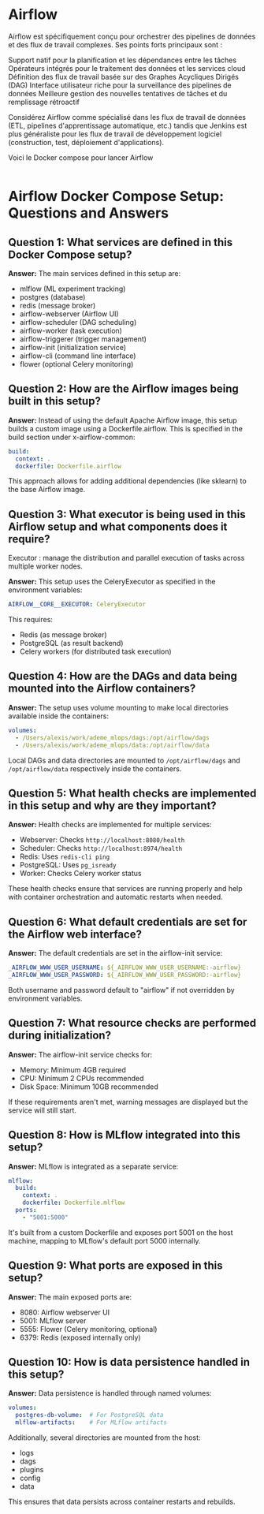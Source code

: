 # Airflow


Airflow est spécifiquement conçu pour orchestrer des pipelines de données et des flux de travail complexes.
Ses points forts principaux sont :

Support natif pour la planification et les dépendances entre les tâches
Opérateurs intégrés pour le traitement des données et les services cloud
Définition des flux de travail basée sur des Graphes Acycliques Dirigés (DAG)
Interface utilisateur riche pour la surveillance des pipelines de données
Meilleure gestion des nouvelles tentatives de tâches et du remplissage rétroactif

Considérez Airflow comme spécialisé dans les flux de travail de données (ETL, pipelines d'apprentissage automatique, etc.) tandis que Jenkins est plus généraliste pour les flux de travail de développement logiciel (construction, test, déploiement d'applications).


Voici le Docker compose pour lancer Airflow

```yaml
```

# Airflow Docker Compose Setup: Questions and Answers

## Question 1: What services are defined in this Docker Compose setup?
**Answer:** The main services defined in this setup are:

- mlflow (ML experiment tracking)
- postgres (database)
- redis (message broker)
- airflow-webserver (Airflow UI)
- airflow-scheduler (DAG scheduling)
- airflow-worker (task execution)
- airflow-triggerer (trigger management)
- airflow-init (initialization service)
- airflow-cli (command line interface)
- flower (optional Celery monitoring)

## Question 2: How are the Airflow images being built in this setup?

**Answer:** Instead of using the default Apache Airflow image, this setup builds a custom image using a Dockerfile.airflow. This is specified in the build section under x-airflow-common:

```yaml
build:
  context: .
  dockerfile: Dockerfile.airflow
```

This approach allows for adding additional dependencies (like sklearn) to the base Airflow image.

## Question 3: What executor is being used in this Airflow setup and what components does it require?

Executor :  manage the distribution and parallel execution of tasks across multiple worker nodes.

**Answer:** This setup uses the CeleryExecutor as specified in the environment variables:

```yaml
AIRFLOW__CORE__EXECUTOR: CeleryExecutor
```

This requires:

- Redis (as message broker)
- PostgreSQL (as result backend)
- Celery workers (for distributed task execution)

## Question 4: How are the DAGs and data being mounted into the Airflow containers?

**Answer:** The setup uses volume mounting to make local directories available inside the containers:

```yaml
volumes:
  - /Users/alexis/work/ademe_mlops/dags:/opt/airflow/dags
  - /Users/alexis/work/ademe_mlops/data:/opt/airflow/data
```

Local DAGs and data directories are mounted to `/opt/airflow/dags` and `/opt/airflow/data` respectively inside the containers.

## Question 5: What health checks are implemented in this setup and why are they important?

**Answer:** Health checks are implemented for multiple services:

- Webserver: Checks `http://localhost:8080/health`
- Scheduler: Checks `http://localhost:8974/health`
- Redis: Uses `redis-cli ping`
- PostgreSQL: Uses `pg_isready`
- Worker: Checks Celery worker status

These health checks ensure that services are running properly and help with container orchestration and automatic restarts when needed.

## Question 6: What default credentials are set for the Airflow web interface?

**Answer:** The default credentials are set in the airflow-init service:

```yaml
_AIRFLOW_WWW_USER_USERNAME: ${_AIRFLOW_WWW_USER_USERNAME:-airflow}
_AIRFLOW_WWW_USER_PASSWORD: ${_AIRFLOW_WWW_USER_PASSWORD:-airflow}
```

Both username and password default to "airflow" if not overridden by environment variables.

## Question 7: What resource checks are performed during initialization?

**Answer:** The airflow-init service checks for:

- Memory: Minimum 4GB required
- CPU: Minimum 2 CPUs recommended
- Disk Space: Minimum 10GB recommended

If these requirements aren't met, warning messages are displayed but the service will still start.

## Question 8: How is MLflow integrated into this setup?

**Answer:** MLflow is integrated as a separate service:

```yaml
mlflow:
  build:
    context: .
    dockerfile: Dockerfile.mlflow
  ports:
    - "5001:5000"
```

It's built from a custom Dockerfile and exposes port 5001 on the host machine, mapping to MLflow's default port 5000 internally.

## Question 9: What ports are exposed in this setup?

**Answer:** The main exposed ports are:

- 8080: Airflow webserver UI
- 5001: MLflow server
- 5555: Flower (Celery monitoring, optional)
- 6379: Redis (exposed internally only)

## Question 10: How is data persistence handled in this setup?

**Answer:** Data persistence is handled through named volumes:

```yaml
volumes:
  postgres-db-volume:  # For PostgreSQL data
  mlflow-artifacts:    # For MLflow artifacts
```

Additionally, several directories are mounted from the host:
- logs
- dags
- plugins
- config
- data

This ensures that data persists across container restarts and rebuilds.

